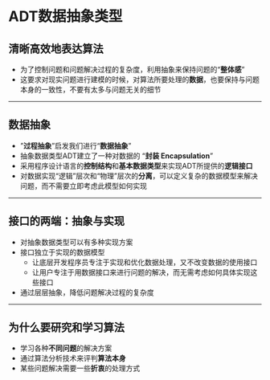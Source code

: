 # ADT数据抽象类型

## 清晰高效地表达算法

- 为了控制问题和问题解决过程的复杂度，利用抽象来保持问题的“**整体感**”
- 这要求对现实问题进行建模的时候，对算法所要处理的**数据**，也要保持与问题本身的一致性，不要有太多与问题无关的细节

---

## 数据抽象

- ”**过程抽象**”启发我们进行“**数据抽象**”
- 抽象数据类型ADT建立了一种对数据的 “**封装 Encapsulation**”
- 采用程序设计语言的**控制结构**和**基本数据类型**来实现ADT所提供的**逻辑接口**
- 对数据实现“逻辑”层次和“物理”层次的**分离**，可以定义复杂的数据模型来解决问题，而不需要立即考虑此模型如何实现

---

## 接口的两端：抽象与实现

- 对抽象数据类型可以有多种实现方案
- 接口独立于实现的数据模型
  - 让底层开发程序员专注于实现和优化数据处理，又不改变数据的使用接口
  - 让用户专注于用数据接口来进行问题的解决，而无需考虑如何具体实现这些接口
- 通过层层抽象，降低问题解决过程的复杂度

---

## 为什么要研究和学习算法

- 学习各种**不同问题**的解决方案
- 通过算法分析技术来评判**算法本身**
- 某些问题解决需要一些**折衷**的处理方式


